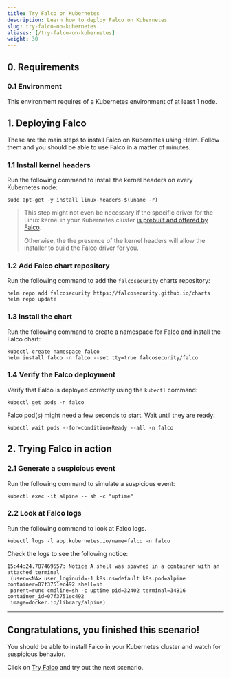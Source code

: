 ```yaml
---
title: Try Falco on Kubernetes
description: Learn how to deploy Falco on Kubernetes
slug: try-falco-on-kubernetes
aliases: [/try-falco-on-kubernetes]
weight: 30
---
```


## 0. Requirements

### 0.1 Environment

This environment requires of a Kubernetes environment of at least 1 node. 

## 1. Deploying Falco

These are the main steps to install Falco on Kubernetes using Helm. Follow them and you should be able to use Falco in a matter of minutes.

### 1.1 Install kernel headers

Run the following command to install the kernel headers on every Kubernetes node:
```plain
sudo apt-get -y install linux-headers-$(uname -r)
```
> This step might not even be necessary if the specific driver for the Linux kernel in your Kubernetes cluster [is prebuilt and offered by Falco](https://download.falco.org/).
>
> Otherwise, the the presence of the kernel headers will allow the installer to build the Falco driver for you.

### 1.2 Add Falco chart repository

Run the following command to add the `falcosecurity` charts repository:
```plain
helm repo add falcosecurity https://falcosecurity.github.io/charts
helm repo update
```

### 1.3 Install the chart

Run the following command to create a namespace for Falco and install the Falco chart:
```plain
kubectl create namespace falco
helm install falco -n falco --set tty=true falcosecurity/falco
```

### 1.4 Verify the Falco deployment

Verify that Falco is deployed correctly using the `kubectl` command:
```plain
kubectl get pods -n falco
```

Falco pod(s) might need a few seconds to start. Wait until they are ready:
```plain
kubectl wait pods --for=condition=Ready --all -n falco
```

## 2. Trying Falco in action

### 2.1 Generate a suspicious event

Run the following command to simulate a suspicious event:
```plain
kubectl exec -it alpine -- sh -c "uptime"
```

### 2.2 Look at Falco logs
Run the following command to look at Falco logs.
```plain
kubectl logs -l app.kubernetes.io/name=falco -n falco
```

Check the logs to see the following notice:
```
15:44:24.787469557: Notice A shell was spawned in a container with an attached terminal 
 (user=<NA> user_loginuid=-1 k8s.ns=default k8s.pod=alpine container=07f3751ec492 shell=sh 
 parent=runc cmdline=sh -c uptime pid=32402 terminal=34816 container_id=07f3751ec492 
 image=docker.io/library/alpine)
```

---
## Congratulations, you finished this scenario!

You should be able to install Falco in your Kubernetes cluster and watch for suspicious behavior.

Click on [Try Falco](/try-falco) and try out the next scenario.
